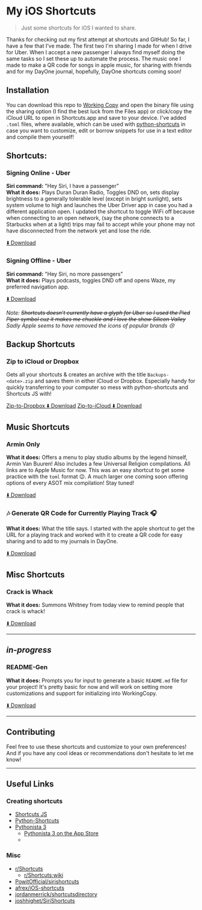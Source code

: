# My iOS Shortcuts

> Just some shortcuts for iOS I wanted to share.

Thanks for checking out my first attempt at shortcuts and GitHub! So far, I have a few that I’ve made. The first two I'm sharing I made for when I drive for Uber. When I accept a new passenger I always find myself doing the same tasks so I set these up to automate the process. The music one I made to make a QR code for songs in apple music, for sharing with friends and for my DayOne journal, hopefully, DayOne shortcuts coming soon!

## Installation

You can download this repo to [Working Copy](https://itunes.apple.com/us/app/working-copy/id896694807?mt=8) and open the binary file using the sharing option (I find the best luck from the Files app) or click/copy the iCloud URL to open in Shortcuts.app and save to your device. I've added `.toml` files, where available, which can be used with [python-shortcuts](https://pypi.org/project/python-shortcuts) in case you want to customize, edit or borrow snippets for use in a text editor and compile them yourself!

## Shortcuts:

### Signing Online - Uber

**Siri command:** "Hey Siri, I have a passenger"  
**What it does:** Plays Duran Duran Radio, Toggles DND on, sets display brightness to a generally tolerable level (except in bright sunlight), sets system volume to high and launches the Uber Driver app in case you had a different application open. I updated the shortcut to toggle WiFi off because when connecting to an open network, (say the phone connects to a Starbucks when at a light) trips may fail to accept while your phone may not have disconnected from the network yet and lose the ride.

[⬇️ Download](https://www.icloud.com/shortcuts/7b73a63bd55f4cc388b97988df6a3c32)

### Signing Offline - Uber

**Siri command:** "Hey Siri, no more passengers"  
**What it does:** Plays podcasts, toggles DND off and opens Waze, my preferred navigation app.

[⬇️ Download](https://www.icloud.com/shortcuts/681d4903541f47779b11a6c23efaaea8)

_Note: ~~Shortcuts doesn’t currently have a glyph for Uber so I used the Pied Piper symbol cuz it makes me chuckle and I love the show Silicon Valley~~ Sadly Apple seems to have removed the icons of popular brands 😢_

## Backup Shortcuts

### Zip to iCloud or Dropbox

Gets all your shortcuts & creates an archive with the title `Backups-<date>.zip` and saves them in either iCloud or Dropbox. Especially handy for quickly transferring to your computer so mess with python-shortcuts and Shortcuts JS with!

[Zip-to-Dropbox ⬇️ Download](https://www.icloud.com/shortcuts/431323d7a134482da00df878717c9005)
[Zip-to-iCloud ⬇️ Download](https://www.icloud.com/shortcuts/193b9be0bea84daaaa7686ad78b95bac)

## Music Shortcuts

### Armin Only

**What it does:** Offers a menu to play studio albums by the legend himself, Armin Van Buuren! Also includes a few Universal Religion compilations. All links are to Apple Music for now. This was an easy shortcut to get some practice with the `toml` format 😉. A much larger one coming soon offering options of every ASOT mix compilation! Stay tuned!

[⬇️ Download](https://www.icloud.com/shortcuts/e40a76c8852747269a7e1d782c95d695)

### 🎶 Generate QR Code for Currently Playing Track 🎧

**What it does:** What the title says. I started with the apple shortcut to get the URL for a playing track and worked with it to create a QR code for easy sharing and to add to my journals in DayOne.

[⬇️ Download](https://www.icloud.com/shortcuts/a90c54c2dd6747efa30217363e586b59)

## Misc Shortcuts

### Crack is Whack

**What it does:** Summons Whitney from today view to remind people that crack is whack!

[⬇️ Download](https://www.icloud.com/shortcuts/d14046f886494633a0f7204850626e7e)

---

## _in-progress_

### README-Gen

**What it does:** Prompts you for input to generate a basic `README.md` file for your project! It's pretty basic for now and will work on setting more customizations and support for initializing into WorkingCopy.

[⬇️ Download](https://www.icloud.com/shortcuts/25966278e7ca498f8bb75b19b16cc715)

---

## Contributing

Feel free to use these shortcuts and customize to your own preferences! And if you have any cool ideas or recommendations don't hesitate to let me know!

---

## Useful Links

### Creating shortcuts

- [Shortcuts JS](https://shortcuts.fun)
- [Python-Shortcuts](https://pypi.org/project/python-shortcuts/)
- [Pythonista 3](http://omz-software.com/pythonista/)
  - [Pythonista 3 on the App Store](https://itunes.apple.com/us/app/pythonista-3/id1085978097?mt=8)
  -

### Misc

- [r/Shortcuts](https://www.reddit.com/r/shortcuts/?st=JQ5QCF4J&sh=3ce77f3a)
  - [r/Shortcuts:wiki](https://www.reddit.com/r/shortcuts/wiki/index?st=JQ5QEB1V&sh=a51658ee)
- [PowitOfficial/sirishortcuts](https://github.com/PowitOfficial/sirishortcuts)
- [afrex/iOS-shortcuts](https://github.com/afrex/iOS-shortcuts)
- [jordanmerrick/shortcutsdirectory](https://github.com/jordanmerrick/shortcutsdirectory)
- [joshhighet/SiriShortcuts](https://github.com/joshhighet/SiriShortcuts)
